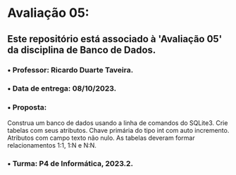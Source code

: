 # Avaliação 05:

## Este repositório está associado à 'Avaliação 05' da disciplina de Banco de Dados.
### • Professor: Ricardo Duarte Taveira.
### • Data de entrega: 08/10/2023.
### • Proposta: 
Construa um banco de dados usando a linha de comandos do SQLite3.
Crie tabelas com seus atributos. 
Chave primária do tipo int com auto incremento. Atributos com campo texto não nulo. 
As tabelas deveram formar relacionamentos 1:1, 1:N e N:N.
### • Turma: P4 de Informática, 2023.2.

